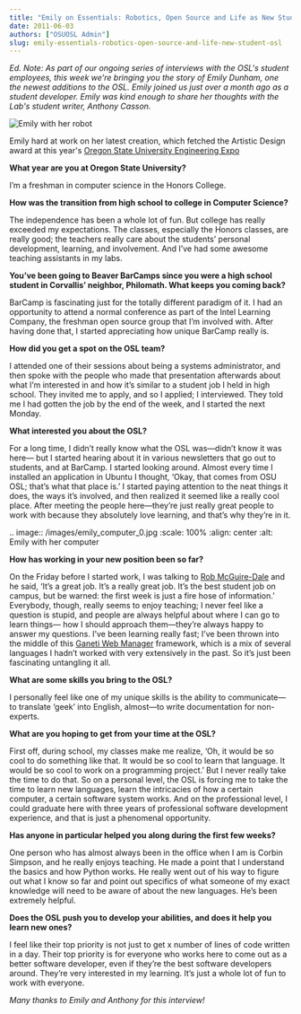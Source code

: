 ```yaml
---
title: "Emily on Essentials: Robotics, Open Source and Life as New Student at the OSL"
date: 2011-06-03
authors: ["OSUOSL Admin"]
slug: emily-essentials-robotics-open-source-and-life-new-student-osl
---
```


*Ed. Note: As part of our ongoing series of interviews with the OSL's student
employees, this week we're bringing you the story of Emily Dunham, one the
newest additions to the OSL. Emily joined us just over a month ago as a student
developer. Emily was kind enough to share her thoughts with the Lab's student
writer, Anthony Casson.*

![Emily with her robot](/images/emily_robot_1.jpg#center)

Emily hard at work on her latest creation, which fetched the Artistic Design
award at this year's [Oregon State University Engineering Expo](http://engr.oregonstate.edu/expo2011/)

**What year are you at Oregon State University?**

I’m a freshman in computer science in the Honors College.

**How was the transition from high school to college in Computer Science?**

The independence has been a whole lot of fun. But college has really exceeded my
expectations. The classes, especially the Honors classes, are really good; the
teachers really care about the students’ personal development, learning, and
involvement. And I’ve had some awesome teaching assistants in my labs.

**You’ve been going to Beaver BarCamps since you were a high school student in
Corvallis’ neighbor, Philomath. What keeps you coming back?**

BarCamp is fascinating just for the totally different paradigm of it. I had an
opportunity to attend a normal conference as part of the Intel Learning Company,
the freshman open source group that I’m involved with. After having done that, I
started appreciating how unique BarCamp really is.

**How did you get a spot on the OSL team?**

I attended one of their sessions about being a systems administrator, and then
spoke with the people who made that presentation afterwards about what I’m
interested in and how it’s similar to a student job I held in high school. They
invited me to apply, and so I applied; I interviewed. They told me I had gotten
the job by the end of the week, and I started the next Monday.

**What interested you about the OSL?**

For a long time, I didn’t really know what the OSL was—didn’t know it was here—
but I started hearing about it in various newsletters that go out to students,
and at BarCamp. I started looking around. Almost every time I installed an
application in Ubuntu I thought, ‘Okay, that comes from OSU OSL; that’s what
that place is.’ I started paying attention to the neat things it does, the ways
it’s involved, and then realized it seemed like a really cool place. After
meeting the people here—they’re just really great people to work with because
they absolutely love learning, and that’s why they’re in it.

.. image:: /images/emily_computer_0.jpg
   :scale: 100%
   :align: center
   :alt: Emily with her computer

**How has working in your new position been so far?**

On the Friday before I started work, I was talking to [Rob McGuire-Dale](http://osuosl.org/about/news/revelations-from-rob)
and he said, ‘It’s a great job. It’s a really great job. It’s the best student job on
campus, but be warned: the first week is just a fire hose of information.’
Everybody, though, really seems to enjoy teaching; I never feel like a question
is stupid, and people are always helpful about where I can go to learn things—
how I should approach them—they’re always happy to answer my questions. I’ve
been learning really fast; I’ve been thrown into the middle of this
[Ganeti Web Manager](http://code.osuosl.org/projects/ganeti-webmgr) 
framework, which is a mix of several languages I hadn’t worked with very extensively 
in the past. So it’s just been fascinating untangling it all.

**What are some skills you bring to the OSL?**

I personally feel like one of my unique skills is the ability to communicate—to
translate ‘geek’ into English, almost—to write documentation for non-experts.

**What are you hoping to get from your time at the OSL?**

First off, during school, my classes make me realize, ‘Oh, it would be so cool
to do something like that. It would be so cool to learn that language. It would
be so cool to work on a programming project.’ But I never really take the time
to do that. So on a personal level, the OSL is forcing me to take the time to
learn new languages, learn the intricacies of how a certain computer, a certain
software system works. And on the professional level, I could graduate here with
three years of professional software development experience, and that is just a
phenomenal opportunity.

**Has anyone in particular helped you along during the first few weeks?**

One person who has almost always been in the office when I am is Corbin Simpson,
and he really enjoys teaching. He made a point that I understand the basics and
how Python works. He really went out of his way to figure out what I know so far
and point out specifics of what someone of my exact knowledge will need to be
aware of about the new languages. He’s been extremely helpful.

**Does the OSL push you to develop your abilities, and does it help you learn
new ones?**

I feel like their top priority is not just to get x number of lines of code
written in a day. Their top priority is for everyone who works here to come out
as a better software developer, even if they’re the best software developers
around. They’re very interested in my learning. It’s just a whole lot of fun to
work with everyone.

*Many thanks to Emily and Anthony for this interview!*
